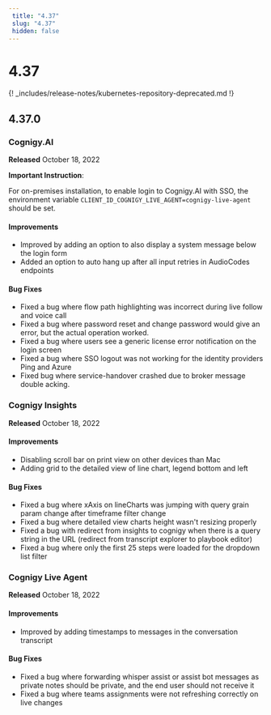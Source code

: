 ```yaml
---
 title: "4.37" 
 slug: "4.37" 
 hidden: false 
---
```

# 4.37

{! _includes/release-notes/kubernetes-repository-deprecated.md !}

## 4.37.0

### Cognigy.AI

**Released** October 18, 2022

**Important Instruction**:

For on-premises installation, to enable login to Cognigy.AI with SSO, the environment variable `CLIENT_ID_COGNIGY_LIVE_AGENT=cognigy-live-agent` should be set.

#### Improvements

- Improved by adding an option to also display a system message below the login form
- Added an option to auto hang up after all input retries in AudioCodes endpoints

#### Bug Fixes

- Fixed a bug where flow path highlighting was incorrect during live follow and voice call
- Fixed a bug where password reset and change password would give an error, but the actual operation worked.
- Fixed a bug where users see a generic license error notification on the login screen
- Fixed a bug where SSO logout was not working for the identity providers Ping and Azure
- Fixed bug where service-handover crashed due to broker message double acking.

### Cognigy Insights

**Released** October 18, 2022

#### Improvements

- Disabling scroll bar on print view on other devices than Mac
- Adding grid to the detailed view of line chart, legend bottom and left

#### Bug Fixes

- Fixed a bug where xAxis on lineCharts was jumping with query grain param change after timeframe filter change
- Fixed a bug where detailed view charts height wasn't resizing properly
- Fixed a bug with redirect from insights to cognigy when there is a query string in the URL (redirect from transcript explorer to playbook editor)
- Fixed a bug where only the first 25 steps were loaded for the dropdown list filter

### Cognigy Live Agent

**Released** October 18, 2022

#### Improvements

- Improved by adding timestamps to messages in the conversation transcript

#### Bug Fixes

- Fixed a bug where forwarding whisper assist or assist bot messages as private notes should be private, and the end user should not receive it
- Fixed a bug where teams assignments were not refreshing correctly on live changes
